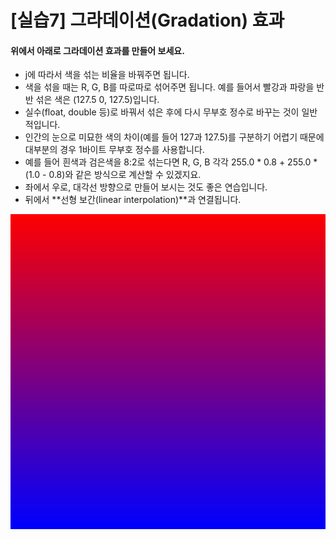# [실습7] 그라데이션(Gradation) 효과

#### 위에서 아래로 그라데이션 효과를 만들어 보세요.

-   j에 따라서 색을 섞는 비율을 바꿔주면 됩니다.
-   색을 섞을 때는 R, G, B를 따로따로 섞어주면 됩니다. 예를 들어서 빨강과 파랑을 반반 섞은 색은 (127.5 0, 127.5)입니다.
-   실수(float, double 등)로 바꿔서 섞은 후에 다시 무부호 정수로 바꾸는 것이 일반적입니다.
-   인간의 눈으로 미묘한 색의 차이(예를 들어 127과 127.5)를 구분하기 어렵기 때문에 대부분의 경우 1바이트 무부호 정수를 사용합니다.
-   예를 들어 흰색과 검은색을 8:2로 섞는다면 R, G, B 각각 255.0 * 0.8 + 255.0 * (1.0 - 0.8)와 같은 방식으로 계산할 수 있겠지요.
-   좌에서 우로, 대각선 방향으로 만들어 보시는 것도 좋은 연습입니다.
-   뒤에서 **선형 보간(linear interpolation)**과 연결됩니다.



![](./image/example7.jpg)